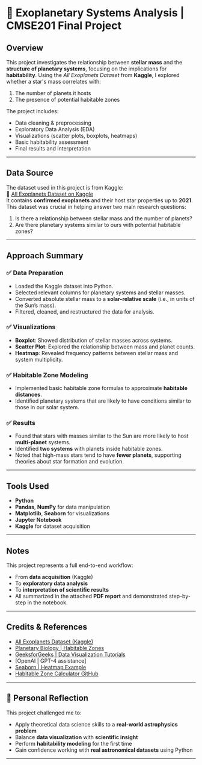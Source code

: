 # 🌌 Exoplanetary Systems Analysis | CMSE201 Final Project

## Overview
This project investigates the relationship between **stellar mass** and the **structure of planetary systems**, focusing on the implications for **habitability**. Using the *All Exoplanets Dataset* from **Kaggle**, I explored whether a star's mass correlates with:
1. The number of planets it hosts
2. The presence of potential habitable zones

The project includes:
- Data cleaning & preprocessing
- Exploratory Data Analysis (EDA)
- Visualizations (scatter plots, boxplots, heatmaps)
- Basic habitability assessment
- Final results and interpretation

---

## Data Source  
The dataset used in this project is from Kaggle:  
📂 [All Exoplanets Dataset on Kaggle](https://www.kaggle.com/datasets/shivamb/all-exoplanets-dataset)  
It contains **confirmed exoplanets** and their host star properties up to **2021**.  
This dataset was crucial in helping answer two main research questions:
1. Is there a relationship between stellar mass and the number of planets?
2. Are there planetary systems similar to ours with potential habitable zones?

---

## Approach Summary

### ✅ Data Preparation
- Loaded the Kaggle dataset into Python.
- Selected relevant columns for planetary systems and stellar masses.
- Converted absolute stellar mass to a **solar-relative scale** (i.e., in units of the Sun’s mass).
- Filtered, cleaned, and restructured the data for analysis.

### ✅ Visualizations
- **Boxplot**: Showed distribution of stellar masses across systems.
- **Scatter Plot**: Explored the relationship between mass and planet counts.
- **Heatmap**: Revealed frequency patterns between stellar mass and system multiplicity.

### ✅ Habitable Zone Modeling
- Implemented basic habitable zone formulas to approximate **habitable distances**.
- Identified planetary systems that are likely to have conditions similar to those in our solar system.

### ✅ Results
- Found that stars with masses similar to the Sun are more likely to host **multi-planet** systems.
- Identified **two systems** with planets inside habitable zones.
- Noted that high-mass stars tend to have **fewer planets**, supporting theories about star formation and evolution.

---

## Tools Used
- **Python**
- **Pandas**, **NumPy** for data manipulation
- **Matplotlib**, **Seaborn** for visualizations
- **Jupyter Notebook**
- **Kaggle** for dataset acquisition

---

## Notes
This project represents a full end-to-end workflow:
- From **data acquisition** (Kaggle)
- To **exploratory data analysis**
- To **interpretation of scientific results**
- All summarized in the attached **PDF report** and demonstrated step-by-step in the notebook.

---

## Credits & References
- [All Exoplanets Dataset (Kaggle)](https://www.kaggle.com/datasets/shivamb/all-exoplanets-dataset)
- [Planetary Biology | Habitable Zones](https://www.planetarybiology.com/calculating_habitable_zone.html)
- [GeeksforGeeks | Data Visualization Tutorials](https://www.geeksforgeeks.org)
- [OpenAI | GPT-4 assistance]
- [Seaborn | Heatmap Example](https://seaborn.pydata.org/examples/spreadsheet_heatmap.html)
- [Habitable Zone Calculator GitHub](https://github.com/Eelt/HabitableZoneCalculator)

---

## 🌟 Personal Reflection
This project challenged me to:
- Apply theoretical data science skills to a **real-world astrophysics problem**
- Balance **data visualization** with **scientific insight**
- Perform **habitability modeling** for the first time
- Gain confidence working with **real astronomical datasets** using Python

---
